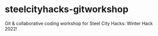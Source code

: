 # steelcityhacks-gitworkshop
Git &amp; collaborative coding workshop for Steel City Hacks: Winter Hack 2022!
